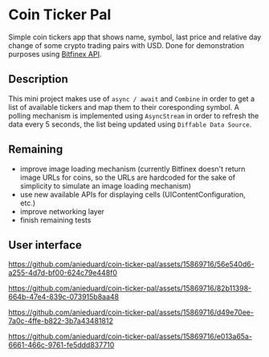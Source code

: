 # Coin Ticker Pal
Simple coin tickers app that shows name, symbol, last price and relative day change of some crypto trading pairs with USD. Done for demonstration purposes using [Bitfinex API](https://docs.bitfinex.com/reference/rest-public-tickers).

## Description
This mini project makes use of `async / await` and `Combine` in order to get a list of available tickers and map them to their coresponding symbol. A polling mechanism is implemented using `AsyncStream` in order to refresh the data every 5 seconds, the list being updated using `Diffable Data Source`.

## Remaining
- improve image loading mechanism (currently Bitfinex doesn't return image URLs for coins, so the URLs are hardcoded for the sake of simplicity to simulate an image loading mechanism)
- use new available APIs for displaying cells (UIContentConfiguration, etc.)
- improve networking layer
- finish remaining tests

## User interface

https://github.com/anieduard/coin-ticker-pal/assets/15869716/56e540d6-a255-4d7d-bf00-624c79e448f0

https://github.com/anieduard/coin-ticker-pal/assets/15869716/82b11398-664b-47e4-839c-073915b8aa48

https://github.com/anieduard/coin-ticker-pal/assets/15869716/d49e70ee-7a0c-4ffe-b822-3b7a43481812

https://github.com/anieduard/coin-ticker-pal/assets/15869716/e013a65a-6661-466c-9761-fe5ddd837710
